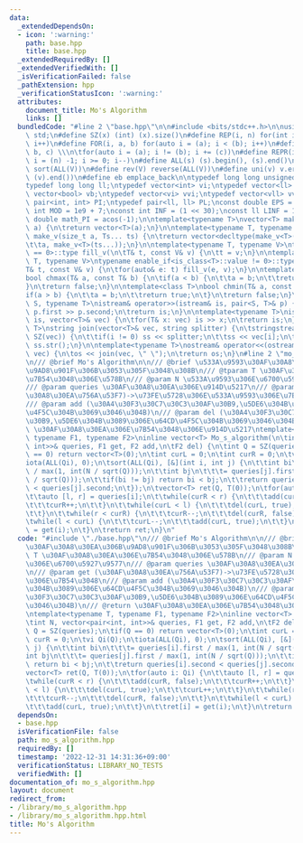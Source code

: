 ```yaml
---
data:
  _extendedDependsOn:
  - icon: ':warning:'
    path: base.hpp
    title: base.hpp
  _extendedRequiredBy: []
  _extendedVerifiedWith: []
  _isVerificationFailed: false
  _pathExtension: hpp
  _verificationStatusIcon: ':warning:'
  attributes:
    document_title: Mo's Algorithm
    links: []
  bundledCode: "#line 2 \"base.hpp\"\n\n#include <bits/stdc++.h>\n\nusing namespace\
    \ std;\n#define SZ(x) (int) (x).size()\n#define REP(i, n) for(int i = 0; i < (n);\
    \ i++)\n#define FOR(i, a, b) for(auto i = (a); i < (b); i++)\n#define For(i, a,\
    \ b, c) \\\n\tfor(auto i = (a); i != (b); i += (c))\n#define REPR(i, n) for(auto\
    \ i = (n) -1; i >= 0; i--)\n#define ALL(s) (s).begin(), (s).end()\n#define so(V)\
    \ sort(ALL(V))\n#define rev(V) reverse(ALL(V))\n#define uni(v) v.erase(unique(ALL(v)),\
    \ (v).end())\n#define eb emplace_back\n\ntypedef long long unsigned int llu;\n\
    typedef long long ll;\ntypedef vector<int> vi;\ntypedef vector<ll> vll;\ntypedef\
    \ vector<bool> vb;\ntypedef vector<vi> vvi;\ntypedef vector<vll> vvll;\ntypedef\
    \ pair<int, int> PI;\ntypedef pair<ll, ll> PL;\nconst double EPS = 1e-9;\nconst\
    \ int MOD = 1e9 + 7;\nconst int INF = (1 << 30);\nconst ll LINF = 1e18;\nconst\
    \ double math_PI = acos(-1);\n\ntemplate<typename T>\nvector<T> make_v(size_t\
    \ a) {\n\treturn vector<T>(a);\n}\n\ntemplate<typename T, typename... Ts>\nauto\
    \ make_v(size_t a, Ts... ts) {\n\treturn vector<decltype(make_v<T>(ts...))>(\n\
    \t\ta, make_v<T>(ts...));\n}\n\ntemplate<typename T, typename V>\ntypename enable_if<is_class<T>::value\
    \ == 0>::type fill_v(\n\tT& t, const V& v) {\n\tt = v;\n}\n\ntemplate<typename\
    \ T, typename V>\ntypename enable_if<is_class<T>::value != 0>::type fill_v(\n\t\
    T& t, const V& v) {\n\tfor(auto& e: t) fill_v(e, v);\n}\n\ntemplate<class T>\n\
    bool chmax(T& a, const T& b) {\n\tif(a < b) {\n\t\ta = b;\n\t\treturn true;\n\t\
    }\n\treturn false;\n}\n\ntemplate<class T>\nbool chmin(T& a, const T& b) {\n\t\
    if(a > b) {\n\t\ta = b;\n\t\treturn true;\n\t}\n\treturn false;\n}\n\ntemplate<typename\
    \ S, typename T>\nistream& operator>>(istream& is, pair<S, T>& p) {\n\tcin >>\
    \ p.first >> p.second;\n\treturn is;\n}\n\ntemplate<typename T>\nistream& operator>>(istream&\
    \ is, vector<T>& vec) {\n\tfor(T& x: vec) is >> x;\n\treturn is;\n}\n\ntemplate<typename\
    \ T>\nstring join(vector<T>& vec, string splitter) {\n\tstringstream ss;\n\tREP(i,\
    \ SZ(vec)) {\n\t\tif(i != 0) ss << splitter;\n\t\tss << vec[i];\n\t}\n\treturn\
    \ ss.str();\n}\n\ntemplate<typename T>\nostream& operator<<(ostream& os, vector<T>&\
    \ vec) {\n\tos << join(vec, \" \");\n\treturn os;\n}\n#line 2 \"mo_s_algorithm.hpp\"\
    \n/// @brief Mo's Algorithm\n\n/// @brief \u533A\u9593\u30AF\u30A8\u30EA\u306B\
    \u9AD8\u901F\u306B\u3053\u305F\u3048\u308B\n/// @tparam T \u30AF\u30A8\u30EA\u306E\
    \u7B54\u3048\u306E\u578B\n/// @param N \u533A\u9593\u306E\u6700\u5927\u9577\n\
    /// @param queries \u30AF\u30A8\u30EA\u306E\u914D\u5217\n/// @param get (\u30AF\
    \u30A8\u30EA\u756A\u53F7)->\u73FE\u5728\u306E\u533A\u9593\u306E\u7B54\u3048\n\
    /// @param add (\u30A4\u30F3\u30C7\u30C3\u30AF\u30B9,\u5DE6\u304B\u3089\u306E\u64CD\
    \u4F5C\u304B\u3069\u3046\u304B)\n/// @param del (\u30A4\u30F3\u30C7\u30C3\u30AF\
    \u30B9,\u5DE6\u304B\u3089\u306E\u64CD\u4F5C\u304B\u3069\u3046\u304B)\n/// @return\
    \ \u30AF\u30A8\u30EA\u306E\u7B54\u3048\u306E\u914D\u5217\ntemplate<typename T,\
    \ typename F1, typename F2>\ninline vector<T> Mo_s_algorithm(\n\tint N, vector<pair<int,\
    \ int>>& queries, F1 get, F2 add,\n\tF2 del) {\n\tint Q = SZ(queries);\n\tif(Q\
    \ == 0) return vector<T>(0);\n\tint curL = 0;\n\tint curR = 0;\n\tvi Qi(Q);\n\t\
    iota(ALL(Qi), 0);\n\tsort(ALL(Qi), [&](int i, int j) {\n\t\tint bi\n\t\t\t= queries[i].first\
    \ / max(1, int(N / sqrt(Q)));\n\t\tint bj\n\t\t\t= queries[j].first / max(1, int(N\
    \ / sqrt(Q)));\n\t\tif(bi != bj) return bi < bj;\n\t\treturn queries[i].second\
    \ < queries[j].second;\n\t});\n\tvector<T> ret(Q, T(0));\n\tfor(auto i: Qi) {\n\
    \t\tauto [l, r] = queries[i];\n\t\twhile(curR < r) {\n\t\t\tadd(curR, false);\n\
    \t\t\tcurR++;\n\t\t}\n\t\twhile(curL < l) {\n\t\t\tdel(curL, true);\n\t\t\tcurL++;\n\
    \t\t}\n\t\twhile(r < curR) {\n\t\t\tcurR--;\n\t\t\tdel(curR, false);\n\t\t}\n\t\
    \twhile(l < curL) {\n\t\t\tcurL--;\n\t\t\tadd(curL, true);\n\t\t}\n\t\tret[i]\
    \ = get(i);\n\t}\n\treturn ret;\n}\n"
  code: "#include \"./base.hpp\"\n/// @brief Mo's Algorithm\n\n/// @brief \u533A\u9593\
    \u30AF\u30A8\u30EA\u306B\u9AD8\u901F\u306B\u3053\u305F\u3048\u308B\n/// @tparam\
    \ T \u30AF\u30A8\u30EA\u306E\u7B54\u3048\u306E\u578B\n/// @param N \u533A\u9593\
    \u306E\u6700\u5927\u9577\n/// @param queries \u30AF\u30A8\u30EA\u306E\u914D\u5217\
    \n/// @param get (\u30AF\u30A8\u30EA\u756A\u53F7)->\u73FE\u5728\u306E\u533A\u9593\
    \u306E\u7B54\u3048\n/// @param add (\u30A4\u30F3\u30C7\u30C3\u30AF\u30B9,\u5DE6\
    \u304B\u3089\u306E\u64CD\u4F5C\u304B\u3069\u3046\u304B)\n/// @param del (\u30A4\
    \u30F3\u30C7\u30C3\u30AF\u30B9,\u5DE6\u304B\u3089\u306E\u64CD\u4F5C\u304B\u3069\
    \u3046\u304B)\n/// @return \u30AF\u30A8\u30EA\u306E\u7B54\u3048\u306E\u914D\u5217\
    \ntemplate<typename T, typename F1, typename F2>\ninline vector<T> Mo_s_algorithm(\n\
    \tint N, vector<pair<int, int>>& queries, F1 get, F2 add,\n\tF2 del) {\n\tint\
    \ Q = SZ(queries);\n\tif(Q == 0) return vector<T>(0);\n\tint curL = 0;\n\tint\
    \ curR = 0;\n\tvi Qi(Q);\n\tiota(ALL(Qi), 0);\n\tsort(ALL(Qi), [&](int i, int\
    \ j) {\n\t\tint bi\n\t\t\t= queries[i].first / max(1, int(N / sqrt(Q)));\n\t\t\
    int bj\n\t\t\t= queries[j].first / max(1, int(N / sqrt(Q)));\n\t\tif(bi != bj)\
    \ return bi < bj;\n\t\treturn queries[i].second < queries[j].second;\n\t});\n\t\
    vector<T> ret(Q, T(0));\n\tfor(auto i: Qi) {\n\t\tauto [l, r] = queries[i];\n\t\
    \twhile(curR < r) {\n\t\t\tadd(curR, false);\n\t\t\tcurR++;\n\t\t}\n\t\twhile(curL\
    \ < l) {\n\t\t\tdel(curL, true);\n\t\t\tcurL++;\n\t\t}\n\t\twhile(r < curR) {\n\
    \t\t\tcurR--;\n\t\t\tdel(curR, false);\n\t\t}\n\t\twhile(l < curL) {\n\t\t\tcurL--;\n\
    \t\t\tadd(curL, true);\n\t\t}\n\t\tret[i] = get(i);\n\t}\n\treturn ret;\n}\n"
  dependsOn:
  - base.hpp
  isVerificationFile: false
  path: mo_s_algorithm.hpp
  requiredBy: []
  timestamp: '2022-12-31 14:31:36+09:00'
  verificationStatus: LIBRARY_NO_TESTS
  verifiedWith: []
documentation_of: mo_s_algorithm.hpp
layout: document
redirect_from:
- /library/mo_s_algorithm.hpp
- /library/mo_s_algorithm.hpp.html
title: Mo's Algorithm
---
```

